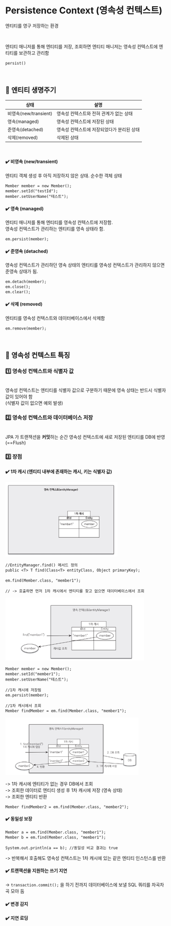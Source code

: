 # Persistence Context (영속성 컨텍스트)

엔티티를 영구 저장하는 환경

<br>

엔티티 매니저를 통해 엔티티를 저장, 조회하면 엔티티 매니저는 영속성 컨텍스트에 엔티티를 보관하고 관리함

```
persist()
```

<br>

## 📌 엔티티 생명주기

|상태|설명|
|--|--|
|비영속(new/transient)|영속성 컨텍스트와 전혀 관계가 없는 상태|
|영속(managed)|영속성 컨텍스트에 저장된 상태|
|준영속(detached)|영속성 컨텍스트에 저장되었다가 분리된 상태|
|삭제(removed)|삭제된 상태|

<br>

#### ✔️ 비영속 (new/transient)

엔티티 객체 생성 후 아직 저장하지 않은 상태. 순수한 객체 상태

```
Member member = new Member();
member.setId("testId");
member.setUserName("테스트");
```

#### ✔️ 영속 (managed)

엔티티 매니저를 통해 엔티티를 영속성 컨텍스트에 저장함. <br>
영속성 컨텍스트가 관리하는 엔티티를 영속 상태라 함.

```
em.persist(member);
```


#### ✔️ 준영속 (detached)

영속성 컨텍스트가 관리하던 영속 상태의 엔티티를 영속성 컨텍스트가 관리하지 않으면 준영속 상태가 됨.

```
em.detach(member);
em.close();
em.clear();
```


#### ✔️ 삭제 (removed)

엔티티를 영속성 컨텍스트와 데이터베이스에서 삭제함

```
em.remove(member);
```

<br>


## 📌 영속성 컨텍스트 특징

### 1️⃣ 영속성 컨텍스트와 식별자 값

<br> 영속성 컨텍스트는 엔티티를 식별자 값으로 구분하기 때문에 영속 상태는 반드시 식별자 값이 있어야 함
<br> (식별자 값이 없으면 예외 발생)
<br>

### 2️⃣ 영속성 컨텍스트와 데이터베이스 저장

<br> JPA 가 트랜잭션을 **커밋**하는 순간 영속성 컨텍스트에 새로 저장된 엔티티를 DB에 반영 (==Flush)
<br>

### 3️⃣ 장점

#### ✔️ 1차 캐시 (엔티티 내부에 존재하는 캐시, 키는 식별자 값)

![1차 캐시](/docs/images/firstLevelCache.png)

```
//EntityManager.find() 메서드 정의
public <T> T find(Class<T> entityClass, Object primaryKey);

em.find(Member.class, "member1");

// -> 호출하면 먼저 1차 캐시에서 엔티티를 찾고 없으면 데이터베이스에서 조회
```

![1차 캐시에서 조회](/docs/images/selectFromFirstLevelCache.png)

```
Member member = new Member();
member.setId("member1");
member.setUserName("테스트");

//1차 캐시에 저장됨
em.persist(member);

//1차 캐시에서 조회
Member findMember = em.find(Member.class, "member1");
```

![DB에서 조회](/docs/images/selectFromDB.png)

-> 1차 캐시에 엔티티가 없는 경우 DB에서 조회
<br> -> 조회한 데이터로 엔티티 생성 후 1차 캐시에 저장 (영속 상태)
<br> -> 조회한 엔티티 반환

```
Member findMember2 = em.find(Member.class, "member2");
```

#### ✔️ 동일성 보장

```
Member a = em.find(Member.class, "member1");
Member b = em.find(Member.class, "member1");

System.out.println(a == b); //동일성 비교 결과는 true
```

-> 반복해서 호출해도 영속성 컨텍스트는 1차 캐시에 있는 같은 엔티티 인스턴스를 반환 


#### ✔️ 트랜잭션을 지원하는 쓰기 지연

-> `transaction.commit();` 을 하기 전까지 데이터베이스에 보낼 SQL 쿼리를 차곡차곡 모아 둠


#### ✔️ 변경 감지
#### ✔️ 지연 로딩



